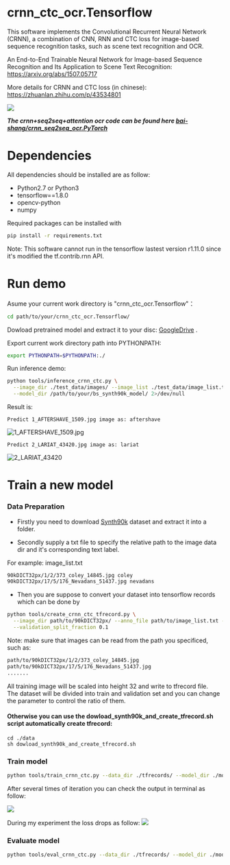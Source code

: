 # crnn_ctc_ocr.Tensorflow
This software implements the Convolutional Recurrent Neural Network (CRNN), a combination of CNN, RNN and CTC loss for image-based sequence recognition tasks, such as scene text recognition and OCR.  

An End-to-End Trainable Neural Network for Image-based Sequence Recognition and Its Application to Scene Text Recognition: https://arxiv.org/abs/1507.05717  

More details for CRNN and CTC loss (in chinese): https://zhuanlan.zhihu.com/p/43534801   

![](https://github.com/bai-shang/crnn_ctc_ocr.Tensorflow/blob/master/Arch.jpg?raw=true)

***The crnn+seq2seq+attention ocr code can be found here [bai-shang/crnn_seq2seq_ocr.PyTorch](https://github.com/bai-shang/crnn_seq2seq_ocr.PyTorch)***

# Dependencies
All dependencies should be installed are as follow: 
* Python2.7 or Python3
* tensorflow==1.8.0
* opencv-python
* numpy

Required packages can be installed with
```bash
pip install -r requirements.txt
```    

Note: This software cannot run in the tensorflow lastest version r1.11.0 since it's modified the tf.contrib.rnn API.

# Run demo

Asume your current work directory is "crnn_ctc_ocr.Tensorflow"：
```bash
cd path/to/your/crnn_ctc_ocr.Tensorflow/
```
Dowload pretrained model and extract it to your disc:  [GoogleDrive](https://drive.google.com/file/d/1A3V7o3SKSiL3IHcTqc1jP4w58DuC8F9o/view?usp=sharing) .   

Export current work directory path into PYTHONPATH:  

```bash
export PYTHONPATH=$PYTHONPATH:./
```

Run inference demo:

```bash
python tools/inference_crnn_ctc.py \
  --image_dir ./test_data/images/ --image_list ./test_data/image_list.txt \
  --model_dir /path/to/your/bs_synth90k_model/ 2>/dev/null
```

Result is:
```
Predict 1_AFTERSHAVE_1509.jpg image as: aftershave
```
![1_AFTERSHAVE_1509.jpg](https://github.com/bai-shang/crnn_ctc_ocr.Tensorflow/blob/master/test_data/images/1_AFTERSHAVE_1509.jpg)
```
Predict 2_LARIAT_43420.jpg image as: lariat
```
![2_LARIAT_43420](https://github.com/bai-shang/crnn_ctc_ocr.Tensorflow/blob/master/test_data/images/2_LARIAT_43420.jpg)

# Train a new model

### Data Preparation
* Firstly you need to download [Synth90k](http://www.robots.ox.ac.uk/~vgg/data/text/) dataset and extract it into a folder.   

* Secondly supply a txt file to specify the relative path to the image data dir and it's corresponding text label.   

For example: image_list.txt
```bash
90kDICT32px/1/2/373_coley_14845.jpg coley
90kDICT32px/17/5/176_Nevadans_51437.jpg nevadans
```
* Then you are suppose to convert your dataset into tensorflow records which can be done by
```bash
python tools/create_crnn_ctc_tfrecord.py \
  --image_dir path/to/90kDICT32px/ --anno_file path/to/image_list.txt --data_dir ./tfrecords/ \
  --validation_split_fraction 0.1
```
Note: make sure that images can be read from the path you specificed, such as:
```bash
path/to/90kDICT32px/1/2/373_coley_14845.jpg
path/to/90kDICT32px/17/5/176_Nevadans_51437.jpg
.......
```
All training image will be scaled into height 32 and write to tfrecord file.  
The dataset will be divided into train and validation set and you can change the parameter to control the ratio of them.

#### Otherwise you can use the dowload_synth90k_and_create_tfrecord.sh script automatically create tfrecord:
```
cd ./data
sh dowload_synth90k_and_create_tfrecord.sh
```

### Train model
```bash
python tools/train_crnn_ctc.py --data_dir ./tfrecords/ --model_dir ./model/ --batch_size 32
```
After several times of iteration you can check the output in terminal as follow:  

![](https://github.com/bai-shang/CRNN_CTC_Tensorflow/blob/master/data/20180919022202.png?raw=true)

During my experiment the loss drops as follow:
![](https://github.com/bai-shang/CRNN_CTC_Tensorflow/blob/master/data/20180919202432.png?raw=true)

### Evaluate model
```bash
python tools/eval_crnn_ctc.py --data_dir ./tfrecords/ --model_dir ./model/ 2>/dev/null
```
